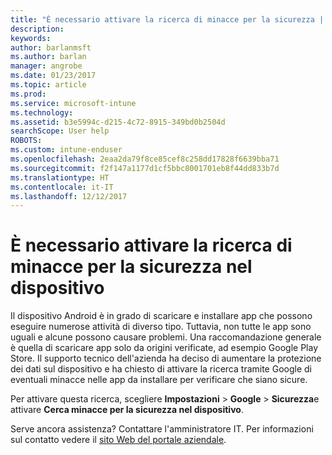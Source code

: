 ```yaml
---
title: "È necessario attivare la ricerca di minacce per la sicurezza | Microsoft Docs"
description: 
keywords: 
author: barlanmsft
ms.author: barlan
manager: angrobe
ms.date: 01/23/2017
ms.topic: article
ms.prod: 
ms.service: microsoft-intune
ms.technology: 
ms.assetid: b3e5994c-d215-4c72-8915-349bd0b2504d
searchScope: User help
ROBOTS: 
ms.custom: intune-enduser
ms.openlocfilehash: 2eaa2da79f8ce85cef8c258dd17828f6639bba71
ms.sourcegitcommit: f2f147a1177d1cf5bbc8001701eb8f44dd833b7d
ms.translationtype: HT
ms.contentlocale: it-IT
ms.lasthandoff: 12/12/2017
---
```

# <a name="you-need-to-make-your-device-able-to-scan-for-security-threats"></a>È necessario attivare la ricerca di minacce per la sicurezza nel dispositivo

Il dispositivo Android è in grado di scaricare e installare app che possono eseguire numerose attività di diverso tipo. Tuttavia, non tutte le app sono uguali e alcune possono causare problemi. Una raccomandazione generale è quella di scaricare app solo da origini verificate, ad esempio Google Play Store. Il supporto tecnico dell'azienda ha deciso di aumentare la protezione dei dati sul dispositivo e ha chiesto di attivare la ricerca tramite Google di eventuali minacce nelle app da installare per verificare che siano sicure.

Per attivare questa ricerca, scegliere **Impostazioni** > **Google** > **Sicurezza**e attivare **Cerca minacce per la sicurezza nel dispositivo**.

Serve ancora assistenza? Contattare l'amministratore IT. Per informazioni sul contatto vedere il [sito Web del portale aziendale](https://portal.manage.microsoft.com#HelpDeskDialog).
